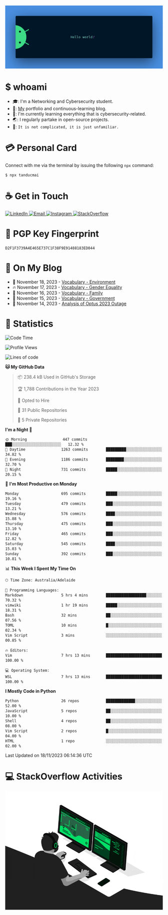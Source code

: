 <p align="center"><img src="assets/banner.png" /></p>

[//]: ![](https://github.com/tanducmai/tanducmai/actions/workflows/waka-stats.yml/badge.svg)
[//]: ![](https://github.com/tanducmai/tanducmai/actions/workflows/latest-blogs.yml/badge.svg)
[//]: ![](https://github.com/tanducmai/tanducmai/actions/workflows/stackoverflow-activities.yml/badge.svg)

# $ whoami

- :mortar_board:: I'm a Networking and Cybersecurity student.
- :telescope:: [My](https://tanducmai.com/) portfolio and continuous-learning blog.
- :seedling:: I'm currently learning everything that is cybersecurity-related.
- :earth_asia:: I regularly partake in open-source projects.
- :speech_balloon:: `It is not complicated, it is just unfamiliar.`

# :credit_card: Personal Card

Connect with me via the terminal by issuing the following `npx` command:

```bash
$ npx tanducmai
```

# :coffee: Get in Touch

<a target="_blank" href="https://www.linkedin.com/in/tanducmai/">
  <img alt="LinkedIn" src="https://img.shields.io/badge/LinkedIn-0077B5?style=for-the-badge&logo=linkedin&logoColor=white" />
</a>
<a target="_blank" href="mailto:henryfromvietnam@gmail.com">
  <img alt="Email" src="https://img.shields.io/badge/Gmail-D14836?style=for-the-badge&logo=gmail&logoColor=white" />
</a>
<a target="_blank" href="https://www.instagram.com/henry.maii/">
  <img alt="Instagram" src="https://img.shields.io/badge/Instagram-E4405F?style=for-the-badge&logo=instagram&logoColor=white" />
</a>
<a target="_blank" href="https://stackoverflow.com/users/16999206/tanducmai">
  <img alt="StackOverflow" src="https://img.shields.io/static/v1?message=Stackoverflow&logo=stackoverflow&label=&color=FE7A16&logoColor=white&labelColor=&style=for-the-badge" />
</a>

# :closed_lock_with_key: PGP Key Fingerprint

`D2F1F3739A4E465E737C1F38F9E91488183ED044`

# :scroll: On My Blog

<!-- BLOG-POST-LIST:START -->
 - 💯 November 18, 2023 - [Vocabulary - Environment](https://tanducmai.com/posts/glossaries/vocabulary/environment/)
 - 🔥 November 17, 2023 - [Vocabulary - Gender Equality](https://tanducmai.com/posts/glossaries/vocabulary/gender-equality/)
 - 💫 November 16, 2023 - [Vocabulary - Family](https://tanducmai.com/posts/glossaries/vocabulary/family/)
 - 🚀 November 15, 2023 - [Vocabulary - Government](https://tanducmai.com/posts/glossaries/vocabulary/government/)
 - 🌮 November 14, 2023 - [Analysis of Optus 2023 Outage](https://tanducmai.com/posts/blogs/analysis-of-optus-2023-outage/)<!-- BLOG-POST-LIST:END -->

# :1234: Statistics

<!--START_SECTION:waka-->
![Code Time](http://img.shields.io/badge/Code%20Time-157%20hrs%2036%20mins-blue)

![Profile Views](http://img.shields.io/badge/Profile%20Views-3-blue)

![Lines of code](https://img.shields.io/badge/From%20Hello%20World%20I%27ve%20Written-9.1%20million%20lines%20of%20code-blue)

**🐱 My GitHub Data** 

> 📦 238.4 kB Used in GitHub's Storage 
 > 
> 🏆 1,788 Contributions in the Year 2023
 > 
> 💼 Opted to Hire
 > 
> 📜 31 Public Repositories 
 > 
> 🔑 5 Private Repositories 
 > 
**I'm a Night 🦉** 

```text
🌞 Morning                447 commits         ███░░░░░░░░░░░░░░░░░░░░░░   12.32 % 
🌆 Daytime                1263 commits        █████████░░░░░░░░░░░░░░░░   34.82 % 
🌃 Evening                1186 commits        ████████░░░░░░░░░░░░░░░░░   32.70 % 
🌙 Night                  731 commits         █████░░░░░░░░░░░░░░░░░░░░   20.15 % 
```
📅 **I'm Most Productive on Monday** 

```text
Monday                   695 commits         █████░░░░░░░░░░░░░░░░░░░░   19.16 % 
Tuesday                  479 commits         ███░░░░░░░░░░░░░░░░░░░░░░   13.21 % 
Wednesday                576 commits         ████░░░░░░░░░░░░░░░░░░░░░   15.88 % 
Thursday                 475 commits         ███░░░░░░░░░░░░░░░░░░░░░░   13.10 % 
Friday                   465 commits         ███░░░░░░░░░░░░░░░░░░░░░░   12.82 % 
Saturday                 545 commits         ████░░░░░░░░░░░░░░░░░░░░░   15.03 % 
Sunday                   392 commits         ███░░░░░░░░░░░░░░░░░░░░░░   10.81 % 
```


📊 **This Week I Spent My Time On** 

```text
🕑︎ Time Zone: Australia/Adelaide

💬 Programming Languages: 
Markdown                 5 hrs 4 mins        ██████████████████░░░░░░░   70.32 % 
vimwiki                  1 hr 19 mins        █████░░░░░░░░░░░░░░░░░░░░   18.31 % 
Bash                     32 mins             ██░░░░░░░░░░░░░░░░░░░░░░░   07.56 % 
TOML                     10 mins             █░░░░░░░░░░░░░░░░░░░░░░░░   02.34 % 
Vim Script               3 mins              ░░░░░░░░░░░░░░░░░░░░░░░░░   00.85 % 

🔥 Editors: 
Vim                      7 hrs 13 mins       █████████████████████████   100.00 % 

💻 Operating System: 
WSL                      7 hrs 13 mins       █████████████████████████   100.00 % 
```

**I Mostly Code in Python** 

```text
Python                   26 repos            █████████████░░░░░░░░░░░░   52.00 % 
JavaScript               5 repos             ██░░░░░░░░░░░░░░░░░░░░░░░   10.00 % 
Shell                    4 repos             ██░░░░░░░░░░░░░░░░░░░░░░░   08.00 % 
Vim Script               2 repos             █░░░░░░░░░░░░░░░░░░░░░░░░   04.00 % 
HTML                     1 repo              ░░░░░░░░░░░░░░░░░░░░░░░░░   02.00 % 
```




 Last Updated on 18/11/2023 06:14:36 UTC
<!--END_SECTION:waka-->

# :computer: StackOverflow Activities

<!-- STACKOVERFLOW:START -->
<!-- STACKOVERFLOW:END -->

<p align="center"><img src="assets/developer.gif" /></p>
